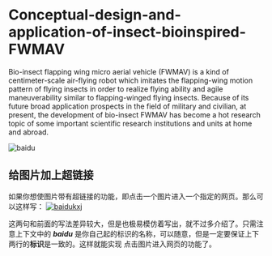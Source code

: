 # Conceptual-design-and-application-of-insect-bioinspired-FWMAV
Bio-insect flapping wing micro aerial vehicle (FWMAV) is a kind of centimeter-scale air-flying robot which imitates the flapping-wing motion pattern of flying insects in order to realize flying ability and agile maneuverability similar to flapping-winged flying insects. Because of its future broad application prospects in the field of military and civilian, at present, the development of bio-insect FWMAV has become a hot research topic of some important scientific research institutions and units at home and abroad.

![baidu](http://www.baidu.com/img/bdlogo.gif "百度logo")
  
给图片加上超链接
--------------------- 
如果你想使图片带有超链接的功能，即点击一个图片进入一个指定的网页。那么可以这样写：
[![baidukxj]](http://baidu.com)

[baidukxj]:http://www.baidu.com/img/bdlogo.gif "百度Logo"
这两句和前面的写法差异较大，但是也极易模仿着写出，就不过多介绍了。只需注意上下文中的 ***baidu*** 是你自己起的标识的名称，可以随意，但是一定要保证上下两行的**标识**是一致的。这样就能实现 点击图片进入网页的功能了。



 
